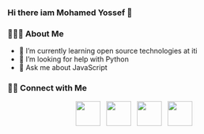 ### Hi there iam Mohamed Yossef 👋


<h3> 👨🏻‍💻 About Me </h3>

- 🌱 I’m currently learning open source technologies at iti 
- 🤔 I’m looking for help with Python 
- 💬 Ask me about JavaScript



<h3> 🤝🏻 Connect with Me </h3>

<p align="center">
&nbsp; <a href="https://twitter.com/mohamed73337862" target="_blank" rel="noopener noreferrer"><img src="https://img.icons8.com/plasticine/100/000000/twitter.png" width="50" /></a>  
&nbsp; <a href="https://www.instagram.com/m.yossef.m.y/" target="_blank" rel="noopener noreferrer"><img src="https://img.icons8.com/plasticine/100/000000/instagram-new.png" width="50" /></a>  
&nbsp; <a href="https://www.linkedin.com/in/mohamed-yossef-188818110/" target="_blank" rel="noopener noreferrer"><img src="https://img.icons8.com/plasticine/100/000000/linkedin.png" width="50" /></a>
&nbsp; <a href="mailto:13mohamed.yossef@gmail.com" target="_blank" rel="noopener noreferrer"><img src="https://img.icons8.com/plasticine/100/000000/gmail.png"  width="50" /></a>
</p>
